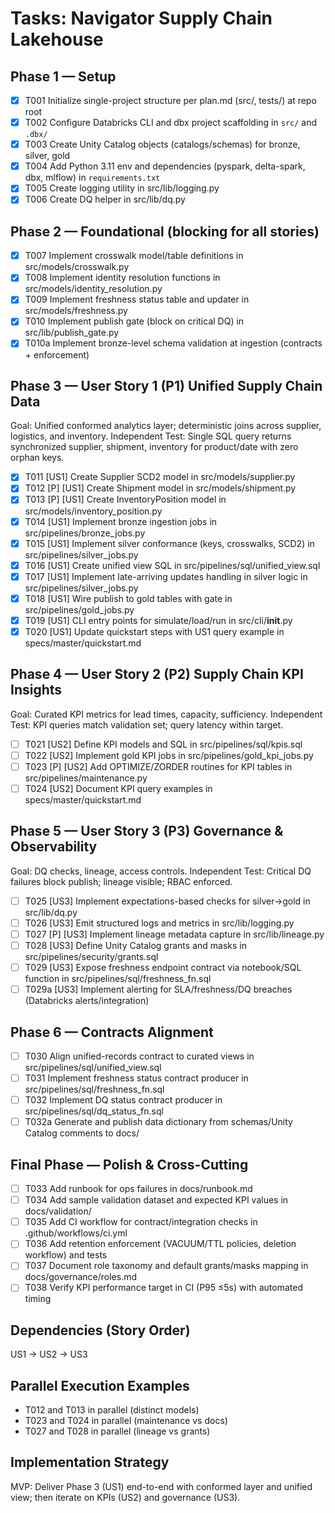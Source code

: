 # Tasks: Navigator Supply Chain Lakehouse

## Phase 1 — Setup

- [X] T001 Initialize single-project structure per plan.md (src/, tests/) at repo root
- [X] T002 Configure Databricks CLI and dbx project scaffolding in `src/` and `.dbx/`
- [X] T003 Create Unity Catalog objects (catalogs/schemas) for bronze, silver, gold
- [X] T004 Add Python 3.11 env and dependencies (pyspark, delta-spark, dbx, mlflow) in `requirements.txt`
- [X] T005 Create logging utility in src/lib/logging.py
- [X] T006 Create DQ helper in src/lib/dq.py

## Phase 2 — Foundational (blocking for all stories)

- [X] T007 Implement crosswalk model/table definitions in src/models/crosswalk.py
- [X] T008 Implement identity resolution functions in src/models/identity_resolution.py
- [X] T009 Implement freshness status table and updater in src/models/freshness.py
- [X] T010 Implement publish gate (block on critical DQ) in src/lib/publish_gate.py
 - [X] T010a Implement bronze-level schema validation at ingestion (contracts + enforcement)

## Phase 3 — User Story 1 (P1) Unified Supply Chain Data

Goal: Unified conformed analytics layer; deterministic joins across supplier, logistics, and inventory.
Independent Test: Single SQL query returns synchronized supplier, shipment, inventory for product/date with zero orphan keys.

- [X] T011 [US1] Create Supplier SCD2 model in src/models/supplier.py
- [X] T012 [P] [US1] Create Shipment model in src/models/shipment.py
- [X] T013 [P] [US1] Create InventoryPosition model in src/models/inventory_position.py
- [X] T014 [US1] Implement bronze ingestion jobs in src/pipelines/bronze_jobs.py
- [X] T015 [US1] Implement silver conformance (keys, crosswalks, SCD2) in src/pipelines/silver_jobs.py
- [X] T016 [US1] Create unified view SQL in src/pipelines/sql/unified_view.sql
- [X] T017 [US1] Implement late-arriving updates handling in silver logic in src/pipelines/silver_jobs.py
- [X] T018 [US1] Wire publish to gold tables with gate in src/pipelines/gold_jobs.py
- [X] T019 [US1] CLI entry points for simulate/load/run in src/cli/__init__.py
- [X] T020 [US1] Update quickstart steps with US1 query example in specs/master/quickstart.md

## Phase 4 — User Story 2 (P2) Supply Chain KPI Insights

Goal: Curated KPI metrics for lead times, capacity, sufficiency.
Independent Test: KPI queries match validation set; query latency within target.

- [ ] T021 [US2] Define KPI models and SQL in src/pipelines/sql/kpis.sql
- [ ] T022 [US2] Implement gold KPI jobs in src/pipelines/gold_kpi_jobs.py
- [ ] T023 [P] [US2] Add OPTIMIZE/ZORDER routines for KPI tables in src/pipelines/maintenance.py
- [ ] T024 [US2] Document KPI query examples in specs/master/quickstart.md

## Phase 5 — User Story 3 (P3) Governance & Observability

Goal: DQ checks, lineage, access controls.
Independent Test: Critical DQ failures block publish; lineage visible; RBAC enforced.

- [ ] T025 [US3] Implement expectations-based checks for silver→gold in src/lib/dq.py
- [ ] T026 [US3] Emit structured logs and metrics in src/lib/logging.py
- [ ] T027 [P] [US3] Implement lineage metadata capture in src/lib/lineage.py
- [ ] T028 [US3] Define Unity Catalog grants and masks in src/pipelines/security/grants.sql
- [ ] T029 [US3] Expose freshness endpoint contract via notebook/SQL function in src/pipelines/sql/freshness_fn.sql
 - [ ] T029a [US3] Implement alerting for SLA/freshness/DQ breaches (Databricks alerts/integration)

## Phase 6 — Contracts Alignment

- [ ] T030 Align unified-records contract to curated views in src/pipelines/sql/unified_view.sql
- [ ] T031 Implement freshness status contract producer in src/pipelines/sql/freshness_fn.sql
- [ ] T032 Implement DQ status contract producer in src/pipelines/sql/dq_status_fn.sql
 - [ ] T032a Generate and publish data dictionary from schemas/Unity Catalog comments to docs/

## Final Phase — Polish & Cross-Cutting

- [ ] T033 Add runbook for ops failures in docs/runbook.md
- [ ] T034 Add sample validation dataset and expected KPI values in docs/validation/
- [ ] T035 Add CI workflow for contract/integration checks in .github/workflows/ci.yml
 - [ ] T036 Add retention enforcement (VACUUM/TTL policies, deletion workflow) and tests
 - [ ] T037 Document role taxonomy and default grants/masks mapping in docs/governance/roles.md
 - [ ] T038 Verify KPI performance target in CI (P95 ≤5s) with automated timing

## Dependencies (Story Order)

US1 → US2 → US3

## Parallel Execution Examples

- T012 and T013 in parallel (distinct models)
- T023 and T024 in parallel (maintenance vs docs)
- T027 and T028 in parallel (lineage vs grants)

## Implementation Strategy

MVP: Deliver Phase 3 (US1) end-to-end with conformed layer and unified view; then iterate on KPIs (US2) and governance (US3).


